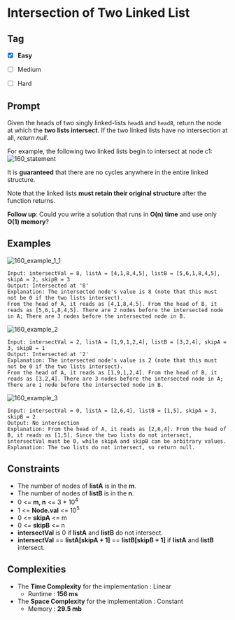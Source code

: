 # Intersection of Two Linked List
## Tag
- [x] **Easy**  
- [ ] Medium 
- [ ] Hard  
  

## Prompt
Given the heads of two singly linked-lists `headA` and `headB`, return the node at which the **two lists intersect**. If the two linked lists have no intersection at all, *return null*.  
  
For example, the following two linked lists begin to intersect at node c1:  
![160_statement](https://user-images.githubusercontent.com/74072261/119881932-7917fe00-bf4b-11eb-851b-010f37fe1ab0.png)
  
It is **guaranteed** that there are no cycles anywhere in the entire linked structure.  
  
Note that the linked lists **must retain their original structure** after the function returns.  
  
**Follow up**: Could you write a solution that runs in **O(n) time** and use only **O(1) memory**?  
  
## Examples

![160_example_1_1](https://user-images.githubusercontent.com/74072261/119881968-8339fc80-bf4b-11eb-83d6-3d13bf171318.png)
```
Input: intersectVal = 8, listA = [4,1,8,4,5], listB = [5,6,1,8,4,5], skipA = 2, skipB = 3
Output: Intersected at '8'
Explanation: The intersected node's value is 8 (note that this must not be 0 if the two lists intersect).
From the head of A, it reads as [4,1,8,4,5]. From the head of B, it reads as [5,6,1,8,4,5]. There are 2 nodes before the intersected node in A; There are 3 nodes before the intersected node in B.
```

![160_example_2](https://user-images.githubusercontent.com/74072261/119881993-89c87400-bf4b-11eb-94ff-3d05d32a2791.png)
```
Input: intersectVal = 2, listA = [1,9,1,2,4], listB = [3,2,4], skipA = 3, skipB = 1
Output: Intersected at '2'
Explanation: The intersected node's value is 2 (note that this must not be 0 if the two lists intersect).
From the head of A, it reads as [1,9,1,2,4]. From the head of B, it reads as [3,2,4]. There are 3 nodes before the intersected node in A; There are 1 node before the intersected node in B.
```

![160_example_3](https://user-images.githubusercontent.com/74072261/119882014-8e8d2800-bf4b-11eb-8b59-8441d4dd7071.png)
```
Input: intersectVal = 0, listA = [2,6,4], listB = [1,5], skipA = 3, skipB = 2
Output: No intersection
Explanation: From the head of A, it reads as [2,6,4]. From the head of B, it reads as [1,5]. Since the two lists do not intersect, intersectVal must be 0, while skipA and skipB can be arbitrary values.
Explanation: The two lists do not intersect, so return null.
```
  
## Constraints
* The number of nodes of **listA** is in the **m**.
* The number of nodes of **listB** is in the **n**.
* 0 <= **m, n** <= 3 * 10<sup>4</sup>
* 1 <= **Node.val** <= 10<sup>5</sup>
* 0 <= **skipA** <= m
* 0 <= **skipB** <= n
* **intersectVal** is 0 if **listA** and **listB** do not intersect.
* **intersectVal** == **listA[skipA + 1]** == **listB[skipB + 1]** if **listA** and **listB** intersect.
  
## Complexities
* The **Time Complexity** for the implementation : Linear
  * Runtime : **156 ms**  
* The **Space Complexity** for the implementation : Constant
  * Memory : **29.5 mb**

